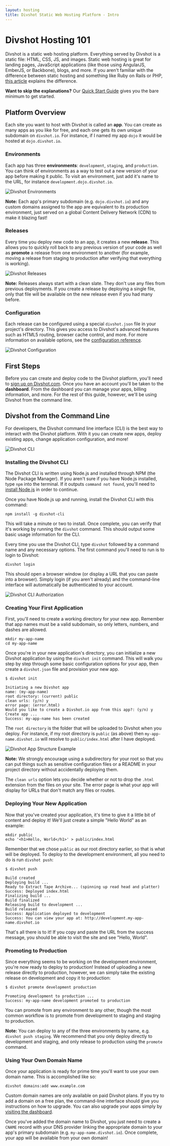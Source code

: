 ```yaml
---
layout: hosting
title: Divshot Static Web Hosting Platform - Intro
---
```


# Divshot Hosting 101

<p class="lead">Divshot is a static web hosting platform. Everything served by Divshot is a static file: HTML, CSS, JS, and images. Static web hosting is great for landing pages, JavaScript applications (like those using AngularJS, EmberJS, or Backbone), blogs, and more. If you aren't familiar with the difference between static hosting and something like Ruby on Rails or PHP, <a href="http://www.staticapps.org/articles/defining-static-web-apps" target="_blank">this article</a> explains the difference.</p>

<div class="alert alert-info"><p><b>Want to skip the explanations?</b> Our <a href="/guides/quick-start">Quick Start Guide</a> gives you the bare minimum to get started.</p></div>

## Platform Overview

Each site you want to host with Divshot is called an **app**. You can create as many apps as you like for free, and each one gets its own unique subdomain on `divshot.io`. For instance, if I named my app `dojo` it would be hosted at `dojo.divshot.io`.

### Environments

Each app has three **environments**: `development`, `staging`, and `production`. You can think of environments as a way to test out a new version of your app before making it public. To visit an environment, just add it's name to the URL, for instance `development.dojo.divshot.io`.

<img src="{% asset_path guides/environments.jpg %}" alt="Divshot Environments" class="img-responsive">

<div class="alert alert-info"><p><b>Note:</b> Each app's primary subdomain (e.g. <code>dojo.divshot.io</code>) and any custom domains assigned to the app are equivalent to its production environment, just served on a global Content Delivery Network (CDN) to make it blazing fast!</p></div>

### Releases

Every time you deploy new code to an app, it creates a new **release**. This allows you to quickly roll back to any previous version of your code as well as **promote** a release from one environment to another (for example, moving a release from staging to production after verifying that everything is working).

<img src="{% asset_path guides/releases.jpg %}" alt="Divshot Releases" class="img-responsive">

<div class="alert alert-info"><p><b>Note:</b> Releases always start with a clean slate. They don't use any files from previous deployments. If you create a release by deploying a single file, only that file will be available on the new release even if you had many before.</p></div>

### Configuration

Each release can be configured using a special `divshot.json` file in your project's directory. This gives you access to Divshot's advanced features such as HTML5 routing, browser cache control, and more. For more information on available options, see the [configuration reference](/guides/configuration).

<img src="{% asset_path guides/configuration.jpg %}" alt="Divshot Configuration" class="img-responsive">

## First Steps

Before you can create and deploy code to the Divshot platform, you'll need to [sign up on Divshot.com](http://www.divshot.com/). Once you have an account you'll be taken to the **dashboard**. From the dashboard you can manage your apps, billing information, and more. For the rest of this guide, however, we'll be using Divshot from the command line.

## Divshot from the Command Line

For developers, the Divshot command line interface (CLI) is the best way to interact with the Divshot platform. With it you can create new apps, deploy existing apps, change application configuration, and more!

<img src="{% asset_path guides/cli.jpg %}" alt="Divshot CLI" class="img-responsive">

### Installing the Divshot CLI

The Divshot CLI is written using Node.js and installed through NPM (the Node Package Manager). If you aren't sure if you have Node.js installed, type `npm` into the terminal. If it outputs `command not found`, you'll need to [install Node.js](https://github.com/joyent/node/wiki/Installation) in order to continue.

Once you have Node.js up and running, install the Divshot CLI with this command:

    npm install -g divshot-cli
    
This will take a minute or two to install. Once complete, you can verify that it's working by running the `divshot` command. This should output some basic usage information for the CLI.

Every time you use the Divshot CLI, type `divshot` followed by a command name and any necessary options. The first command you'll need to run is to login to Divshot:

    divshot login
    
This should open a browser window (or display a URL that you can paste into a browser). Simply login (if you aren't already) and the command-line interface will automatically be authenticated to your account.

<img src="{% asset_path guides/cli-login.jpg %}" alt="Divshot CLI Authorization" class="img-responsive">

### Creating Your First Application

First, you'll need to create a working directory for your new app. Remember that app names must be a valid subdomain, so only letters, numbers, and dashes are allowed.

    mkdir my-app-name
    cd my-app-name
    
Once you're in your new application's directory, you can initialize a new Divshot application by using the `divshot init` command. This will walk you step by step through some basic configuration options for your app, then create a `divshot.json` file and provision your new app.

    $ divshot init
    
    Initiating a new Divshot app
    name: (my-app-name)
    root directory: (current) public
    clean urls: (y/n) y
    error page: (error.html)
    Would you like to create a Divshot.io app from this app?: (y/n) y
    Create app ...
    Success: my-app-name has been created
    
The `root directory` is the folder that will be uploaded to Divshot when you deploy. For instance, if my root directory is `public` (as above) then `my-app-name.divshot.io` will resolve to `public/index.html` after I have deployed.

<img src="{% asset_path guides/public.jpg %}" alt="Divshot App Structure Example" class="img-responsive">

<div class="alert alert-info"><p><b>Note:</b> We strongly encourage using a subdirectory for your root so that you can put things such as sensitive configuration files or a README in your project directory without accidentally deploying them.</p></div>

The `clean urls` option lets you decide whether or not to drop the `.html` extension from the files on your site. The error page is what your app will display for URLs that don't match any files or routes.

### Deploying Your New Application

Now that you've created your application, it's time to give it a little bit of content and deploy it! We'll just create a simple "Hello World" as an example:

    mkdir public
    echo '<h1>Hello, World</h1>' > public/index.html
    
Remember that we chose `public` as our root directory earlier, so that is what will be deployed. To deploy to the development environment, all you need to do is run `divshot push`:

	$ divshot push
    
    Build created
    Deploying build ...
    Ready to Extract Tape Archive... (spinning up read head and platter)
    Success: Deployed index.html
    Finalizing build ...
    Build finalized
    Releasing build to development ...
    Build released
    Success: Application deployed to development
    Success: You can view your app at: http://development.my-app-name.divshot.io
    
That's all there is to it! If you copy and paste the URL from the success message, you should be able to visit the site and see "Hello, World".

### Promoting to Production

Since everything seems to be working on the development environment, you're now ready to deploy to production! Instead of uploading a new release directly to production, however, we can simply take the existing release on development and copy it to production:

    $ divshot promote development production
    
    Promoting development to production ...
    Success: my-app-name development promoted to production
    
You can promote from any environment to any other, though the most common workflow is to promote from development to staging and staging to production.

<div class="alert alert-info"><p><b>Note:</b> You can deploy to any of the three environments by name, e.g. <code>divshot push staging</code>. We recommend that you only deploy directly to development and staging, and only release to production using the <code>promote</code> command.</p></div>

### Using Your Own Domain Name

Once your application is ready for prime time you'll want to use your own domain name. This is accomplished like so:

    divshot domains:add www.example.com
    
Custom domain names are only available on paid Divshot plans. If you try to add a domain on a free plan, the command-line interface should give you instructions on how to upgrade. You can also upgrade your apps simply by [visiting the dashboard](https://dashboard.divshot.com).

Once you've added the domain name to Divshot, you just need to create a `CNAME` record with your DNS provider linking the appropriate domain to your app's primary subdomain (e.g. `my-app-name.divshot.io`). Once complete, your app will be available from your own domain!